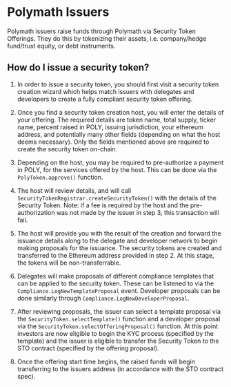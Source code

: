 # Polymath Issuers

Polymath issuers raise funds through Polymath via Security Token Offerings. They
do this by tokenizing their assets, i.e. company/hedge fund/trust equity, or
debt instruments.

## How do I issue a security token?

1. In order to issue a security token, you should first visit a security token
   creation wizard which helps match issuers with delegates and developers to
   create a fully compliant security token offering.

2. Once you find a security token creation host, you will enter the details of
   your offering. The required details are token name, total supply, ticker
   name, percent raised in POLY, issuing jurisdiction, your ethereum address,
   and potentially many other fields (depending on what the host deems
   necessary). Only the fields mentioned above are required to create the
   security token on-chain.

3. Depending on the host, you may be required to pre-authorize a payment in
   POLY, for the services offered by the host. This can be done via the
   `PolyToken.approve()` function.

4. The host will review details, and will call
   `SecurityTokenRegistrar.createSecurityToken()` with the details of the
   Security Token. Note: if a fee is required by the host and the
   pre-authorization was not made by the issuer in step 3, this transaction will
   fail.

5. The host will provide you with the result of the creation and forward the
   issuance details along to the delegate and developer network to begin
   making proposals for the issuance. The security tokens are created and
   transferred to the Ethereum address provided in step 2. At this stage, the
   tokens will be non-transferrable.

6. Delegates will make proposals of different compliance templates that can be
   applied to the security token. These can be listened to via the
   `Compliance.LogNewTemplateProposal` event. Developer proposals can be done
   similarly through `Compliance.LogNewDeveloperProposal`.

7. After reviewing proposals, the issuer can select a template proposal via the
   `SecurityToken.selectTemplate()` function and a developer proposal via the
   `SecurityToken.selectOfferingProposal()` function. At this point investors
   are now eligible to begin the KYC process (specified by the template) and the
   issuer is eligible to transfer the Security Token to the STO contract
   (specified by the offering proposal).

8. Once the offering start time begins, the raised funds will begin transferring
   to the issuers address (in accordance with the STO contract spec).
